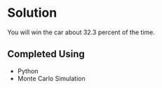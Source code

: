 # Solution

You will win the car about 32.3 percent of the time.

## Completed Using
- Python
- Monte Carlo Simulation
